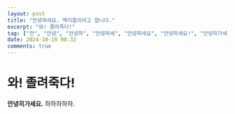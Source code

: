 ```yaml
---
layout: post
title: "안녕하세요. 백지흠이라고 합니다."
excerpt: "와! 졸려죽다!"
tag: ["안", "안녕", "안녕하", "안녕하세", "안녕하세요", "안녕하세요!", "안녕히가세요", "안녕히가세", "안녕히가", "안녕히", "안녕", "안", "녕"]
date: 2024-10-18 00:32
comments: true
---
```

# 와! 졸려죽다!
**안녕히가세요.**
하하하하하.
